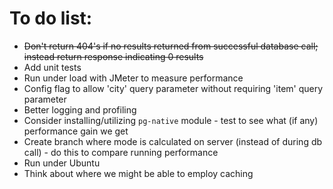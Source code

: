 # To do list:

* ~~Don't return 404's if no results returned from successful database call; instead return response indicating 0 results~~
* Add unit tests
* Run under load with JMeter to measure performance
* Config flag to allow 'city' query parameter without requiring 'item' query parameter
* Better logging and profiling
* Consider installing/utilizing `pg-native` module - test to see what (if any) performance gain we get
* Create branch where mode is calculated on server (instead of during db call) - do this to compare running performance
* Run under Ubuntu
* Think about where we might be able to employ caching
